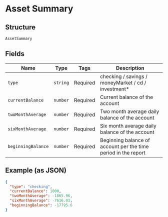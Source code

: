 
# Asset Summary

## Structure

`AssetSummary`

## Fields

| Name | Type | Tags | Description |
|  --- | --- | --- | --- |
| `type` | `string` | Required | checking / savings / moneyMarket / cd / investment* |
| `currentBalance` | `number` | Required | Current balance of the account |
| `twoMonthAverage` | `number` | Required | Two month average daily balance of the account |
| `sixMonthAverage` | `number` | Required | Six month average daily balance of the account |
| `beginningBalance` | `number` | Required | Beginning balance of account per the time period in the report |

## Example (as JSON)

```json
{
  "type": "checking",
  "currentBalance": 1000,
  "twoMonthAverage": -1865.96,
  "sixMonthAverage": -7616.01,
  "beginningBalance": -17795.6
}
```

